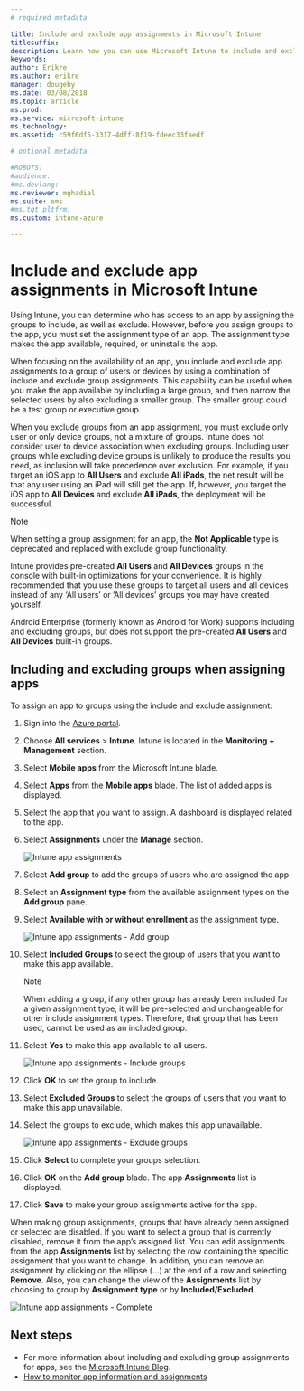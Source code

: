 ```yaml
---
# required metadata

title: Include and exclude app assignments in Microsoft Intune
titlesuffix: 
description: Learn how you can use Microsoft Intune to include and exclude app assignments.
keywords:
author: Erikre
ms.author: erikre
manager: dougeby
ms.date: 03/08/2018
ms.topic: article
ms.prod:
ms.service: microsoft-intune
ms.technology:
ms.assetid: c59f6df5-3317-4dff-8f19-fdeec33faedf

# optional metadata

#ROBOTS:
#audience:
#ms.devlang:
ms.reviewer: mghadial
ms.suite: ems
#ms.tgt_pltfrm:
ms.custom: intune-azure

---
```


# Include and exclude app assignments in Microsoft Intune

Using Intune, you can determine who has access to an app by assigning the groups to include, as well as exclude. However, before you assign groups to the app, you must set the assignment type of an app. The assignment type makes the app available, required, or uninstalls the app. 

When focusing on the availability of an app, you include and exclude app assignments to a group of users or devices by using a combination of include and exclude group assignments. This capability can be useful when you make the app available by including a large group, and then narrow the selected users by also excluding a smaller group. The smaller group could be a test group or executive group. 

When you exclude groups from an app assignment, you must exclude only user or only device groups, not a mixture of groups. Intune does not consider user to device association when excluding groups. Including user groups while excluding device groups is unlikely to produce the results you need, as inclusion will take precedence over exclusion. For example, if you target an iOS app to **All Users** and exclude **All iPads**, the net result will be that any user using an iPad will still get the app. If, however, you target the iOS app to **All Devices** and exclude **All iPads**, the deployment will be successful.  

>[!NOTE]
>When setting a group assignment for an app, the **Not Applicable** type is deprecated and replaced with exclude group functionality. 
>
>Intune provides pre-created **All Users** and **All Devices** groups in the console with built-in optimizations for your convenience. It is highly recommended that you use these groups to target all users and all devices instead of any ‘All users’ or ’All devices’ groups you may have created yourself.  
>
>Android Enterprise (formerly known as Android for Work) supports including and excluding groups, but does not support the pre-created **All Users** and **All Devices** built-in groups.

## Including and excluding groups when assigning apps 
To assign an app to groups using the include and exclude assignment:
1. Sign into the [Azure portal](https://portal.azure.com).
2. Choose **All services** > **Intune**. Intune is located in the **Monitoring + Management** section.
3. Select **Mobile apps** from the Microsoft Intune blade.
4. Select **Apps** from the **Mobile apps** blade. The list of added apps is displayed.
5. Select the app that you want to assign. A dashboard is displayed related to the app. 
6. Select **Assignments** under the **Manage** section. 

    ![Intune app assignments](./media/apps-inc-exl-01.png)
7. Select **Add group** to add the groups of users who are assigned the app. 
8. Select an **Assignment type** from the available assignment types on the **Add group** pane.
9. Select **Available with or without enrollment** as the assignment type.

    ![Intune app assignments - Add group](./media/apps-inc-exl-02.png)
10. Select **Included Groups** to select the group of users that you want to make this app available.

    >[!NOTE]
    >When adding a group, if any other group has already been included for a given assignment type, it will be pre-selected and unchangeable for other include assignment types. Therefore, that group that has been used, cannot be used as an included group.

11. Select **Yes** to make this app available to all users.

    ![Intune app assignments - Include groups](./media/apps-inc-exl-03.png)
12. Click **OK** to set the group to include.
13. Select **Excluded Groups** to select the groups of users that you want to make this app unavailable. 
14. Select the groups to exclude, which makes this app unavailable.

    ![Intune app assignments - Exclude groups](./media/apps-inc-exl-04.png)
15. Click **Select** to complete your groups selection.
16. Click **OK** on the **Add group** blade. The app **Assignments** list is displayed.
17. Click **Save** to make your group assignments active for the app.

When making group assignments, groups that have already been assigned or selected are disabled. If you want to select a group that is currently disabled, remove it from the app’s assigned list. You can edit assignments from the app **Assignments** list by selecting the row containing the specific assignment that you want to change. In addition, you can remove an assignment by clicking on the ellipse (…) at the end of a row and selecting **Remove**. Also, you can change the view of the **Assignments** list by choosing to group by **Assignment type** or by **Included/Excluded**.

![Intune app assignments - Complete](./media/apps-inc-exl-05.png)

## Next steps

- For more information about including and excluding group assignments for apps, see the [Microsoft Intune Blog](https://aka.ms/new_app_assignment_process).
- [How to monitor app information and assignments](apps-monitor.md)